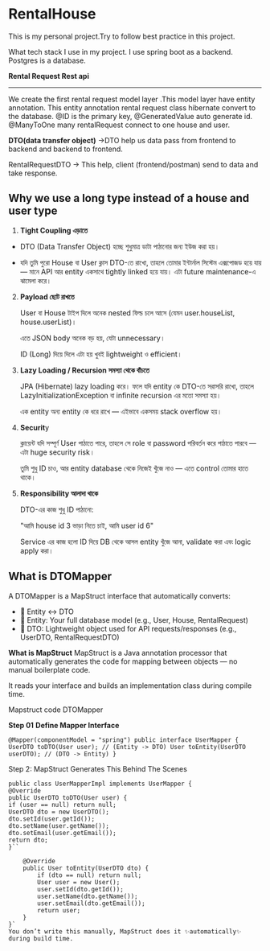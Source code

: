 # RentalHouse
This is my personal project.Try to follow best practice in this project. 

What tech stack I use in my project. I use spring boot as a backend. Postgres is a database. 

**Rental Request Rest api**
______

We create the first rental request model layer .This model layer have entity annotation. This entity annotation rental request class hibernate convert to the database.
@ID is the primary key, @GeneratedValue auto generate id. @ManyToOne many rentalRequest connect to one house and user.

**DTO(data transfer object)** →DTO help us data pass from frontend to backend and backend to frontend.

RentalRequestDTO → This help, client (frontend/postman) send to data and take response.

**Why we use a long type instead of a house and user type**
--
1. **Tight Coupling এড়াতে**

* DTO (Data Transfer Object) হচ্ছে শুধুমাত্র ডাটা পাঠানোর জন্য ইউজ করা হয়।

* যদি তুমি পুরো House বা User ক্লাস DTO-তে রাখো, তাহলে তোমার ইন্টার্নাল সিস্টেম এক্সপোজড হয়ে যায় — মানে API আর entity একসাথে tightly linked হয়ে যায়। এটা future maintenance-এ ঝামেলা করে।

2. **Payload ছোট রাখতে**

   User বা House টাইপ দিলে অনেক nested ফিল্ড চলে আসে (যেমন user.houseList, house.userList)।

    এতে JSON body অনেক বড় হয়, যেটা unnecessary।

    ID (Long) দিয়ে দিলে এটা হয় খুবই lightweight ও efficient।
3. **Lazy Loading / Recursion সমস্যা থেকে বাঁচতে**

   JPA (Hibernate) lazy loading করে। ফলে যদি entity কে DTO-তে সরাসরি রাখো, তাহলে LazyInitializationException বা infinite recursion এর মতো সমস্যা হয়।

    এক entity অন্য entity কে ধরে রাখে — এইভাবে একসময় stack overflow হয়।
4.  **Securit**y

    ক্লায়েন্ট যদি সম্পূর্ণ User পাঠাতে পারে, তাহলে সে role বা password পরিবর্তন করে পাঠাতে পারবে — এটা huge security risk।

    তুমি শুধু ID চাও, আর entity database থেকে নিজেই খুঁজে নাও — এতে control তোমার হাতে থাকে।


5. **Responsibility আলাদা থাকে**    

   DTO-এর কাজ শুধু ID পাঠানো:

    "আমি house id 3 ভাড়া নিতে চাই, আমি user id 6"

    Service এর কাজ হলো ID দিয়ে DB থেকে আসল entity খুঁজে আনা, validate করা এবং logic apply করা।

**What is DTOMapper**
---
A DTOMapper is a MapStruct interface that automatically converts:

* 🔄 Entity ↔ DTO
* 🧩 Entity: Your full database model (e.g., User, House, RentalRequest)
* 🧾 DTO: Lightweight object used for API requests/responses (e.g., UserDTO, RentalRequestDTO)

**What is MapStruct**
MapStruct is a Java annotation processor that automatically generates the code for mapping between objects — no manual boilerplate code.

It reads your interface and builds an implementation class during compile time.

Mapstruct code DTOMapper

**Step 01** **Define Mapper Interface**

`@Mapper(componentModel = "spring")
public interface UserMapper {
UserDTO toDTO(User user); // (Entity -> DTO)
User toEntity(UserDTO userDTO); // (DTO -> Entity)
}`

Step 2: MapStruct Generates This Behind The Scenes

```@Component
public class UserMapperImpl implements UserMapper {
@Override
public UserDTO toDTO(User user) {
if (user == null) return null;
UserDTO dto = new UserDTO();
dto.setId(user.getId());
dto.setName(user.getName());
dto.setEmail(user.getEmail());
return dto;
}``

    @Override
    public User toEntity(UserDTO dto) {
        if (dto == null) return null;
        User user = new User();
        user.setId(dto.getId());
        user.setName(dto.getName());
        user.setEmail(dto.getEmail());
        return user;
    }
}`
You don’t write this manually, MapStruct does it ✨automatically✨ during build time.
